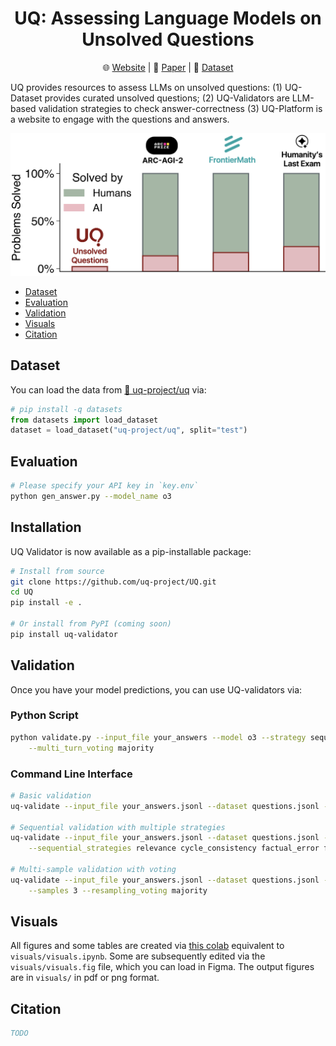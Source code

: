 <div align="center">

# UQ: Assessing Language Models on Unsolved Questions

🌐 [Website](https://uq.stanford.edu/) | 📄 [Paper](https://arxiv.org/abs/TODO) | 🤗 [Dataset](https://hf.co/datasets/uq-project/uq)

</div>

UQ provides resources to assess LLMs on unsolved questions: (1) UQ-Dataset provides curated unsolved questions; (2) UQ-Validators are LLM-based validation strategies to check answer-correctness (3) UQ-Platform is a website to engage with the questions and answers.

 <img src="visuals/uq.png"/>

- [Dataset](#dataset)
- [Evaluation](#evaluation)
- [Validation](#validation)
- [Visuals](#visuals)
- [Citation](#citation)

## Dataset

You can load the data from [🤗 uq-project/uq](https://huggingface.co/datasets/uq-project/uq) via:

```python
# pip install -q datasets
from datasets import load_dataset
dataset = load_dataset("uq-project/uq", split="test")
```

## Evaluation

```bash
# Please specify your API key in `key.env`
python gen_answer.py --model_name o3
```


## Installation

UQ Validator is now available as a pip-installable package:

```bash
# Install from source
git clone https://github.com/uq-project/UQ.git
cd UQ
pip install -e .

# Or install from PyPI (coming soon)
pip install uq-validator
```

## Validation

Once you have your model predictions, you can use UQ-validators via:

### Python Script

```bash
python validate.py --input_file your_answers --model o3 --strategy sequential --turns 3 \
    --multi_turn_voting majority
```

### Command Line Interface

```bash
# Basic validation
uq-validate --input_file your_answers.jsonl --dataset questions.jsonl --strategy relevance

# Sequential validation with multiple strategies  
uq-validate --input_file your_answers.jsonl --dataset questions.jsonl --strategy sequential \
    --sequential_strategies relevance cycle_consistency factual_error final_answer

# Multi-sample validation with voting
uq-validate --input_file your_answers.jsonl --dataset questions.jsonl --strategy total_correctness \
    --samples 3 --resampling_voting majority
```

## Visuals

All figures and some tables are created via [this colab](TODO) equivalent to `visuals/visuals.ipynb`. Some are subsequently edited via the `visuals/visuals.fig` file, which you can load in Figma. The output figures are in `visuals/` in pdf or png format.

## Citation

```bibtex
TODO
```
